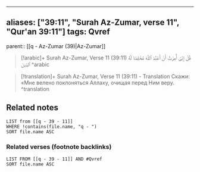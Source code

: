 
---
aliases: ["39:11", "Surah Az-Zumar, verse 11", "Qur'an 39:11"]
tags: Qvref
---

parent:: [[q - Az-Zumar (39)|Az-Zumar]]

> [!arabic]+ Surah Az-Zumar, Verse 11 (39:11)
> <span class="quran-arabic">قُلْ إِنِّىٓ أُمِرْتُ أَنْ أَعْبُدَ ٱللَّهَ مُخْلِصًا لَّهُ ٱلدِّينَ</span>
^arabic

> [!translation]+ Surah Az-Zumar, Verse 11 (39:11) - Translation
> Скажи: «Мне велено поклоняться Аллаху, очищая перед Ним веру.
^translation



## Related notes
```dataview
LIST from [[q - 39 - 11]]
WHERE !contains(file.name, "q - ")
SORT file.name ASC
```

### Related verses (footnote backlinks)
```dataview
LIST FROM [[q - 39 - 11]] AND #Qvref
SORT file.name ASC
```

